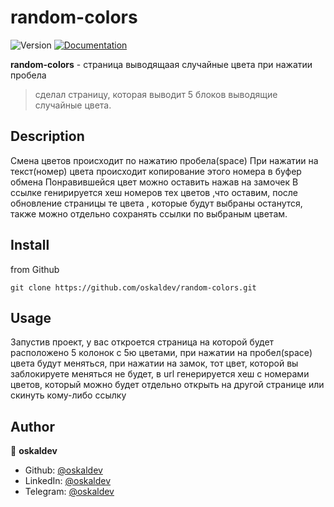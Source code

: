 
# random-colors
<p>
  <img alt="Version" src="https://img.shields.io/badge/version-1.0.0-blue.svg?cacheSeconds=2592000" />
  <a href="https://github.com/oskaldev/random-colors#readme" target="_blank">
    <img alt="Documentation" src="https://img.shields.io/badge/documentation-yes-brightgreen.svg" />
  </a>
</p>

**random-colors** - страница выводящаая случайные цвета при нажатии пробела 
> сделал страницу, которая выводит 5 блоков выводящие случайные цвета. 

## Description
Смена цветов происходит по нажатию пробела(space) 
При нажатии на текст(номер) цвета происходит копирование этого номера в буфер обмена
Понравившейся цвет можно оставить нажав на замочек
В ссылке генирируется хеш номеров тех цветов ,что оставим, после обновление страницы те цвета , которые будут выбраны останутся, также можно отдельно сохранять ссылки по выбраным цветам.  

## Install
from Github
```Github
git clone https://github.com/oskaldev/random-colors.git
```
## Usage
Запустив проект, у вас откроется страница на которой будет расположено 5 колонок с 5ю  цветами, при нажатии на пробел(space) цвета будут меняться, при нажатии на замок, тот цвет, которой вы заблокируете меняться не будет, в url генерируется хеш с номерами цветов, который можно будет отдельно открыть на другой странице или скинуть кому-либо ссылку

## Author

👤 **oskaldev**

* Github: [@oskaldev](https://github.com/oskaldev)
* LinkedIn: [@oskaldev](https://linkedin.com/in/oskaldev)
* Telegram: [@oskaldev](https://t.me/oskaldev)


